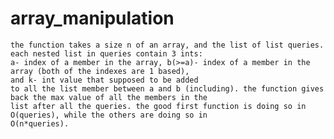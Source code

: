 # array_manipulation
    the function takes a size n of an array, and the list of list queries. each nested list in queries contain 3 ints:
    a- index of a member in the array, b(>=a)- index of a member in the array (both of the indexes are 1 based),
    and k- int value that supposed to be added
    to all the list member between a and b (including). the function gives back the max value of all the members in the
    list after all the queries. the good first function is doing so in O(queries), while the others are doing so in
    O(n*queries).
